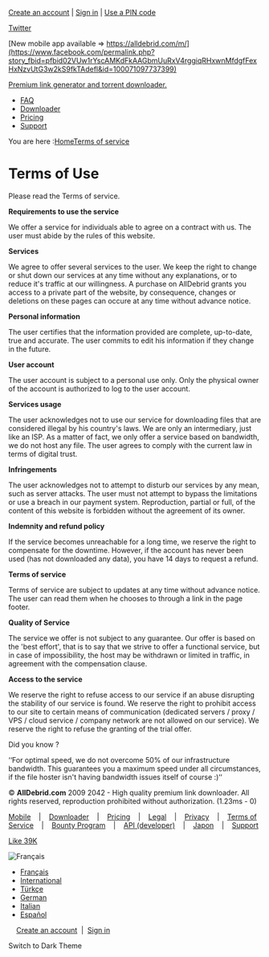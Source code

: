 [Create an account](https://alldebrid.com/register/) | [Sign in](https://alldebrid.com/register/) | [Use a PIN code](https://alldebrid.com/pin/)

[Twitter](https://twitter.com/#!/alldebrid/)

[New mobile app available => https://alldebrid.com/m/](https://www.facebook.com/permalink.php?story_fbid=pfbid02VUw1rYscAMKdFkAAGbmUuRxV4rggiqRHxwnMfdgfFexHxNzvUtG3w2kS9fkTAdefl&id=100071097737399)

[Premium link generator and torrent downloader.](https://alldebrid.com/)

* [FAQ](https://alldebrid.com/faq/)
* [Downloader](https://alldebrid.com/service/)
* [Pricing](https://alldebrid.com/offer/)
* [Support](https://alldebrid.com/contact/)

You are here :[Home](https://alldebrid.com/)[Terms of service](https://alldebrid.com/tos/)

Terms of Use
============

Please read the Terms of service.

  
**Requirements to use the service**

  

We offer a service for individuals able to agree on a contract with us. The user must abide by the rules of this website.

  

  
**Services**

  

We agree to offer several services to the user. We keep the right to change or shut down our services at any time without any explanations, or to reduce it's traffic at our willingness. A purchase on AllDebrid grants you access to a private part of the website, by consequence, changes or deletions on these pages can occure at any time without advance notice.

  

  
**Personal information**

  

The user certifies that the information provided are complete, up-to-date, true and accurate. The user commits to edit his information if they change in the future.

  

  
**User account**

  

The user account is subject to a personal use only. Only the physical owner of the account is authorized to log to the user account.

  

  
**Services usage**

  

The user acknowledges not to use our service for downloading files that are considered illegal by his country's laws. We are only an intermediary, just like an ISP. As a matter of fact, we only offer a service based on bandwidth, we do not host any file. The user agrees to comply with the current law in terms of digital trust.

  

  
**Infringements**

  

The user acknowledges not to attempt to disturb our services by any mean, such as server attacks. The user must not attempt to bypass the limitations or use a breach in our payment system. Reproduction, partial or full, of the content of this website is forbidden without the agreement of its owner.

  

  
**Indemnity and refund policy**

  

If the service becomes unreachable for a long time, we reserve the right to compensate for the downtime. However, if the account has never been used (has not downloaded any data), you have 14 days to request a refund.

  

  
**Terms of service**

  

Terms of service are subject to updates at any time without advance notice. The user can read them when he chooses to through a link in the page footer.

  

  
**Quality of Service**

  

The service we offer is not subject to any guarantee. Our offer is based on the 'best effort', that is to say that we strive to offer a functional service, but in case of impossibility, the host may be withdrawn or limited in traffic, in agreement with the compensation clause.

  

  
**Access to the service**

  

We reserve the right to refuse access to our service if an abuse disrupting the stability of our service is found. We reserve the right to prohibit access to our site to certain means of communication (dedicated servers / proxy / VPS / cloud service / company network are not allowed on our service). We reserve the right to refuse the granting of the trial offer.

  

Did you know ?

‘‘For optimal speed, we do not overcome 50% of our infrastructure bandwidth. This guarantees you a maximum speed under all circumstances, if the file hoster isn't having bandwidth issues itself of course :)‘‘

  

© **AllDebrid.com** 2009 2042 - High quality premium link downloader. All rights reserved, reproduction prohibited without authorization. (1.23ms - 0)

[Mobile](https://m.alldebrid.com/)    |    [Downloader](https://alldebrid.com/service/)    |    [Pricing](https://alldebrid.com/offer/)    |    [Legal](https://alldebrid.com/legal/)    |    [Privacy](https://alldebrid.com/privacy/)    |    [Terms of Service](https://alldebrid.com/tos/)    |    [Bounty Program](https://alldebrid.com/bounty/)    |    [API (developer)](https://docs.alldebrid.com/)    |    [Japon](https://dondon.media/)    |    [Support](https://alldebrid.com/contact/)  
  

[Like 39K](https://www.facebook.com/Alldebrid-english-124415304294153/)

![Français](https://cdn.alldebrid.com/lib/images/default/ui/toolbar/flags/us.png)

* [Français](http://alldebrid.fr/)
* [International](http://alldebrid.com/?lang=en)
* [Türkçe](http://alldebrid.org/)
* [German](http://alldebrid.de/)
* [Italian](http://alldebrid.it/)
* [Español](http://alldebrid.es/)

    [Create an account](https://alldebrid.com/register/)  |  [Sign in](https://alldebrid.com/register/)

Switch to Dark Theme